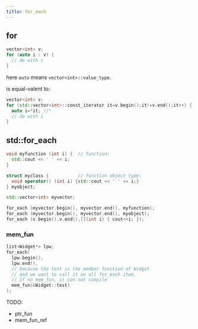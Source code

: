 ```yaml
---
title: for_each
---
```



## for

```cpp
vector<int> v;
for (auto i : v) {
  // do with i
}
```

here `auto` means `vector<int>::value_type`.

is equal-valent to:

```cpp
vector<int> v;
for (std::vector<int>::const_iterator it=v.begin();it!=v.end();it++) {
  auto i=*it; //*
  // do with i
}
```

## std::for_each

```cpp
void myfunction (int i) {  // function:
  std::cout << ' ' << i;
}

struct myclass {           // function object type:
  void operator() (int i) {std::cout << ' ' << i;}
} myobject;

std::vector<int> myvector;

for_each (myvector.begin(), myvector.end(), myfunction);
for_each (myvector.begin(), myvector.end(), myobject);
for_each (v.begin(),v.end(),[](int i) { cout<<i; });
```

### mem_fun
```c++
list<Widget*> lpw;
for_each(
  lpw.begin(),
  lpw.end(),
  // because the test is the member function of Widget
  // and we want to call it on all for_each item.
  // If no mem_fun, it can not compile
  mem_fun(&Widget::test)
);
```

TODO:

* ptr_fun
* mem_fun_ref
